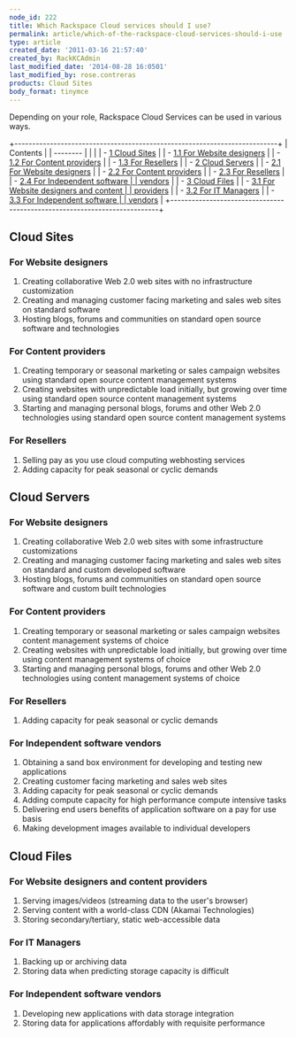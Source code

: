 ```yaml
---
node_id: 222
title: Which Rackspace Cloud services should I use?
permalink: article/which-of-the-rackspace-cloud-services-should-i-use
type: article
created_date: '2011-03-16 21:57:40'
created_by: RackKCAdmin
last_modified_date: '2014-08-28 16:0501'
last_modified_by: rose.contreras
products: Cloud Sites
body_format: tinymce
---
```


Depending on your role, Rackspace Cloud Services can be used in various
ways.

+--------------------------------------------------------------------------+
| Contents                                                                 |
| --------                                                                 |
|                                                                          |
| -   [1 Cloud Sites](#Cloud_Sites)                                        |
|     -   [1.1 For Website designers](#For_Website_designers)              |
|     -   [1.2 For Content providers](#For_Content_providers)              |
|     -   [1.3 For Resellers](#For_Resellers)                              |
| -   [2 Cloud Servers](#Cloud_Servers)                                    |
|     -   [2.1 For Website designers](#For_Website_designers_2)            |
|     -   [2.2 For Content providers](#For_Content_providers_2)            |
|     -   [2.3 For Resellers](#For_Resellers_2)                            |
|     -   [2.4 For Independent software                                    |
|         vendors](#For_Independent_software_vendors)                      |
| -   [3 Cloud Files](#Cloud_Files)                                        |
|     -   [3.1 For Website designers and content                           |
|         providers](#For_Website_designers_and_content_providers)         |
|     -   [3.2 For IT Managers](#For_IT_Managers)                          |
|     -   [3.3 For Independent software                                    |
|         vendors](#For_Independent_software_vendors_2)                    |
+--------------------------------------------------------------------------+

Cloud Sites
-----------

### For Website designers

1.  Creating collaborative Web 2.0 web sites with no infrastructure
    customization
2.  Creating and managing customer facing marketing and sales web sites
    on standard software
3.  Hosting blogs, forums and communities on standard open source
    software and technologies

### For Content providers

1.  Creating temporary or seasonal marketing or sales campaign websites
    using standard open source content management systems
2.  Creating websites with unpredictable load initially, but growing
    over time using standard open source content management systems
3.  Starting and managing personal blogs, forums and other Web 2.0
    technologies using standard open source content management systems

### For Resellers

1.  Selling pay as you use cloud computing webhosting services
2.  Adding capacity for peak seasonal or cyclic demands

 

Cloud Servers
-------------

### For Website designers

1.  Creating collaborative Web 2.0 web sites with some infrastructure
    customizations
2.  Creating and managing customer facing marketing and sales web sites
    on standard and custom developed software
3.  Hosting blogs, forums and communities on standard open source
    software and custom built technologies

### For Content providers

1.  Creating temporary or seasonal marketing or sales campaign websites
    content management systems of choice
2.  Creating websites with unpredictable load initially, but growing
    over time using content management systems of choice
3.  Starting and managing personal blogs, forums and other Web 2.0
    technologies using content management systems of choice

### For Resellers

1.  Adding capacity for peak seasonal or cyclic demands

### For Independent software vendors

1.  Obtaining a sand box environment for developing and testing new
    applications
2.  Creating customer facing marketing and sales web sites
3.  Adding capacity for peak seasonal or cyclic demands
4.  Adding compute capacity for high performance compute intensive tasks
5.  Delivering end users benefits of application software on a pay for
    use basis
6.  Making development images available to individual developers

 

Cloud Files
-----------

### For Website designers and content providers

1.  Serving images/videos (streaming data to the user's browser)
2.  Serving content with a world-class CDN (Akamai Technologies)
3.  Storing secondary/tertiary, static web-accessible data

### For IT Managers

1.  Backing up or archiving data
2.  Storing data when predicting storage capacity is difficult

### For Independent software vendors

1.  Developing new applications with data storage integration
2.  Storing data for applications affordably with requisite performance


